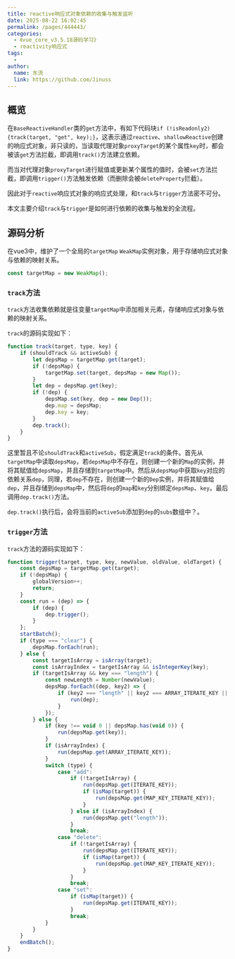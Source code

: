 ```yaml
---
title: reactive响应式对象依赖的收集与触发监听
date: 2025-08-22 16:02:45
permalink: /pages/444443/
categories:
  - 《vue_core_v3.5.18源码学习》
  - reactivity响应式
tags:
  - 
author: 
  name: 东流
  link: https://github.com/Jinuss
---
```


## 概览

在`BaseReactiveHandler`类的`get`方法中，有如下代码块`if (!isReadonly2){track(target, "get", key);}`，这表示通过`reactive`、`shallowReactive`创建的响应式对象，非只读的，当读取代理对象`proxyTarget`的某个属性`key`时，都会被该`get`方法拦截，即调用`track()`方法建立依赖。

而当对代理对象`proxyTarget`进行赋值或更新某个属性的值时，会被`set`方法拦截，即调用`trigger()`方法触发依赖（而删除会被`deleteProperty`拦截）。

因此对于`reactive`响应式对象的响应式处理，和`track`与`trigger`方法密不可分。

本文主要介绍`track`与`trigger`是如何进行依赖的收集与触发的全流程。

## 源码分析

在vue3中，维护了一个全局的`targetMap` `WeakMap`实例对象，用于存储响应式对象与依赖的映射关系。

```js
const targetMap = new WeakMap();
```

### `track`方法

`track`方法收集依赖就是往变量`targetMap`中添加相关元素，存储响应式对象与依赖的映射关系。

`track`的源码实现如下：

```js
function track(target, type, key) {
    if (shouldTrack && activeSub) {
        let depsMap = targetMap.get(target);
        if (!depsMap) {
            targetMap.set(target, depsMap = new Map());
        }
        let dep = depsMap.get(key);
        if (!dep) {
            depsMap.set(key, dep = new Dep());
            dep.map = depsMap;
            dep.key = key;
        }
        dep.track();
    }
}
```

这里暂且不论`shouldTrack`和`activeSub`，假定满足`track`的条件。首先从`targetMap`中读取`depsMap`，若`depsMap`中不存在，则创建一个新的`Map`的实例，并将其赋值给`depsMap`，并且存储到`targetMap`中。然后从`depsMap`中获取`key`对应的依赖关系`dep`，同理，若`dep`不存在，则创建一个新的`Dep`实例，并将其赋值给`dep`，并且存储到`depsMap`中，然后将`dep`的`map`和`key`分别绑定`depsMap`、`key`。最后调用`dep.track()`方法。

`dep.track()`执行后，会将当前的`activeSub`添加到`dep`的`subs`数组中？。

### `trigger`方法

`track`方法的源码实现如下：

```js
function trigger(target, type, key, newValue, oldValue, oldTarget) {
    const depsMap = targetMap.get(target);
    if (!depsMap) {
        globalVersion++;
        return;
    }
    const run = (dep) => {
        if (dep) {
            dep.trigger();
        }
    };
    startBatch();
    if (type === "clear") {
        depsMap.forEach(run);
    } else {
        const targetIsArray = isArray(target);
        const isArrayIndex = targetIsArray && isIntegerKey(key);
        if (targetIsArray && key === "length") {
            const newLength = Number(newValue);
            depsMap.forEach((dep, key2) => {
                if (key2 === "length" || key2 === ARRAY_ITERATE_KEY || !isSymbol(key2) && key2 >= newLength) {
                    run(dep);
                }
            });
        } else {
            if (key !== void 0 || depsMap.has(void 0)) {
                run(depsMap.get(key));
            }
            if (isArrayIndex) {
                run(depsMap.get(ARRAY_ITERATE_KEY));
            }
            switch (type) {
                case "add":
                    if (!targetIsArray) {
                        run(depsMap.get(ITERATE_KEY));
                        if (isMap(target)) {
                            run(depsMap.get(MAP_KEY_ITERATE_KEY));
                        }
                    } else if (isArrayIndex) {
                        run(depsMap.get("length"));
                    }
                    break;
                case "delete":
                    if (!targetIsArray) {
                        run(depsMap.get(ITERATE_KEY));
                        if (isMap(target)) {
                            run(depsMap.get(MAP_KEY_ITERATE_KEY));
                        }
                    }
                    break;
                case "set":
                    if (isMap(target)) {
                        run(depsMap.get(ITERATE_KEY));
                    }
                    break;
            }
        }
    }
    endBatch();
}
```